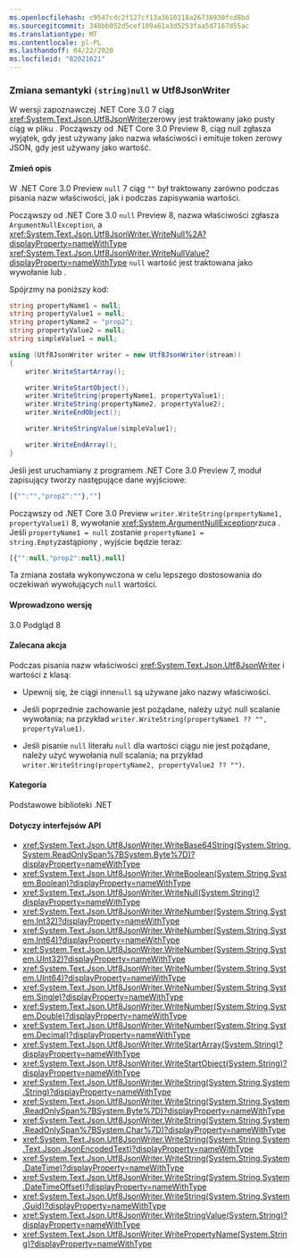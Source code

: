 ```yaml
---
ms.openlocfilehash: c9547cdc2f127cf13a3610118a26736930fcd8bd
ms.sourcegitcommit: 348bb052d5cef109a61a3d5253faa5d7167d55ac
ms.translationtype: MT
ms.contentlocale: pl-PL
ms.lasthandoff: 04/22/2020
ms.locfileid: "82021621"
---
```

### <a name="change-in-semantics-of-stringnull-in-utf8jsonwriter"></a>Zmiana semantyki `(string)null` w Utf8JsonWriter

W wersji zapoznawczej .NET Core 3.0 7 ciąg <xref:System.Text.Json.Utf8JsonWriter>zerowy jest traktowany jako pusty ciąg w pliku . Począwszy od .NET Core 3.0 Preview 8, ciąg null zgłasza wyjątek, gdy jest używany jako nazwa właściwości i emituje token zerowy JSON, gdy jest używany jako wartość.

#### <a name="change-description"></a>Zmień opis

W .NET Core 3.0 Preview `null` 7 ciąg `""` był traktowany zarówno podczas pisania nazw właściwości, jak i podczas zapisywania wartości.  

Począwszy od .NET Core 3.0 `null` Preview 8, nazwa właściwości zgłasza `ArgumentNullException`, a <xref:System.Text.Json.Utf8JsonWriter.WriteNull%2A?displayProperty=nameWithType> <xref:System.Text.Json.Utf8JsonWriter.WriteNullValue?displayProperty=nameWithType> `null` wartość jest traktowana jako wywołanie lub .

Spójrzmy na poniższy kod:

```csharp
string propertyName1 = null;
string propertyValue1 = null;
string propertyName2 = "prop2";
string propertyValue2 = null;
string simpleValue1 = null;

using (Utf8JsonWriter writer = new Utf8JsonWriter(stream))
{
    writer.WriteStartArray();

    writer.WriteStartObject();
    writer.WriteString(propertyName1, propertyValue1);
    writer.WriteString(propertyName2, propertyValue2);
    writer.WriteEndObject();

    writer.WriteStringValue(simpleValue1);

    writer.WriteEndArray();
}
```

Jeśli jest uruchamiany z programem .NET Core 3.0 Preview 7, moduł zapisujący tworzy następujące dane wyjściowe:

```js
[{"":"","prop2":""},""]
```

Począwszy od .NET Core 3.0 Preview `writer.WriteString(propertyName1, propertyValue1)` 8, wywołanie <xref:System.ArgumentNullException>rzuca .  Jeśli `propertyName1 = null` zostanie `propertyName1 = string.Empty`zastąpiony , wyjście będzie teraz:

```js
[{"":null,"prop2":null},null]
```

Ta zmiana została wykonywczona w celu lepszego dostosowania do oczekiwań wywołujących `null` wartości.

#### <a name="version-introduced"></a>Wprowadzono wersję

3.0 Podgląd 8

#### <a name="recommended-action"></a>Zalecana akcja

Podczas pisania nazw właściwości <xref:System.Text.Json.Utf8JsonWriter> i wartości z klasą:

- Upewnij się, że ciągi inne`null` są używane jako nazwy właściwości.

- Jeśli poprzednie zachowanie jest pożądane, należy użyć null scalanie wywołania; na przykład `writer.WriteString(propertyName1 ?? "", propertyValue1)`.

- Jeśli pisanie `null` literału `null` dla wartości ciągu nie jest pożądane, należy użyć wywołania null scalania; na przykład `writer.WriteString(propertyName2, propertyValue2 ?? "")`.

#### <a name="category"></a>Kategoria

Podstawowe biblioteki .NET

#### <a name="affected-apis"></a>Dotyczy interfejsów API

- <xref:System.Text.Json.Utf8JsonWriter.WriteBase64String(System.String,System.ReadOnlySpan%7BSystem.Byte%7D)?displayProperty=nameWithType>
- <xref:System.Text.Json.Utf8JsonWriter.WriteBoolean(System.String,System.Boolean)?displayProperty=nameWithType>
- <xref:System.Text.Json.Utf8JsonWriter.WriteNull(System.String)?displayProperty=nameWithType>
- <xref:System.Text.Json.Utf8JsonWriter.WriteNumber(System.String,System.Int32)?displayProperty=nameWithType>
- <xref:System.Text.Json.Utf8JsonWriter.WriteNumber(System.String,System.Int64)?displayProperty=nameWithType>
- <xref:System.Text.Json.Utf8JsonWriter.WriteNumber(System.String,System.UInt32)?displayProperty=nameWithType>
- <xref:System.Text.Json.Utf8JsonWriter.WriteNumber(System.String,System.UInt64)?displayProperty=nameWithType>
- <xref:System.Text.Json.Utf8JsonWriter.WriteNumber(System.String,System.Single)?displayProperty=nameWithType>
- <xref:System.Text.Json.Utf8JsonWriter.WriteNumber(System.String,System.Double)?displayProperty=nameWithType>
- <xref:System.Text.Json.Utf8JsonWriter.WriteNumber(System.String,System.Decimal)?displayProperty=nameWithType>
- <xref:System.Text.Json.Utf8JsonWriter.WriteStartArray(System.String)?displayProperty=nameWithType>
- <xref:System.Text.Json.Utf8JsonWriter.WriteStartObject(System.String)?displayProperty=nameWithType>
- <xref:System.Text.Json.Utf8JsonWriter.WriteString(System.String,System.String)?displayProperty=nameWithType>
- <xref:System.Text.Json.Utf8JsonWriter.WriteString(System.String,System.ReadOnlySpan%7BSystem.Byte%7D)?displayProperty=nameWithType>
- <xref:System.Text.Json.Utf8JsonWriter.WriteString(System.String,System.ReadOnlySpan%7BSystem.Char%7D)?displayProperty=nameWithType>
- <xref:System.Text.Json.Utf8JsonWriter.WriteString(System.String,System.Text.Json.JsonEncodedText)?displayProperty=nameWithType>
- <xref:System.Text.Json.Utf8JsonWriter.WriteString(System.String,System.DateTime)?displayProperty=nameWithType>
- <xref:System.Text.Json.Utf8JsonWriter.WriteString(System.String,System.DateTimeOffset)?displayProperty=nameWithType>
- <xref:System.Text.Json.Utf8JsonWriter.WriteString(System.String,System.Guid)?displayProperty=nameWithType>
- <xref:System.Text.Json.Utf8JsonWriter.WriteStringValue(System.String)?displayProperty=nameWithType>
- <xref:System.Text.Json.Utf8JsonWriter.WritePropertyName(System.String)?displayProperty=nameWithType>

<!--

### Affected APIs

- `M:System.Text.Json.Utf8JsonWriter.WriteBase64String(System.String,System.ReadOnlySpan{System.Byte})`
- `M:System.Text.Json.Utf8JsonWriter.WriteBoolean(System.String,System.Boolean)`
- `M:System.Text.Json.Utf8JsonWriter.WriteNull(System.String)`
- `M:System.Text.Json.Utf8JsonWriter.WriteNumber(System.String,System.Int32)`
- `M:System.Text.Json.Utf8JsonWriter.WriteNumber(System.String,System.Int64)`
- `M:System.Text.Json.Utf8JsonWriter.WriteNumber(System.String,System.UInt32)`
- `M:System.Text.Json.Utf8JsonWriter.WriteNumber(System.String,System.UInt64)`
- `M:System.Text.Json.Utf8JsonWriter.WriteNumber(System.String,System.Single)`
- `M:System.Text.Json.Utf8JsonWriter.WriteNumber(System.String,System.Double)`
- `M:System.Text.Json.Utf8JsonWriter.WriteNumber(System.String,System.Decimal)`
- `M:System.Text.Json.Utf8JsonWriter.WriteStartArray(System.String)`
- `M:System.Text.Json.Utf8JsonWriter.WriteStartObject(System.String)`
- `M:System.Text.Json.Utf8JsonWriter.WriteString(System.String,System.String)`
- `M:System.Text.Json.Utf8JsonWriter.WriteString(System.String,System.ReadOnlySpan{System.Byte})`
- `M:System.Text.Json.Utf8JsonWriter.WriteString(System.String,System.ReadOnlySpan{System.Char})`
- `M:System.Text.Json.Utf8JsonWriter.WriteString(System.String,System.Text.Json.JsonEncodedText)`
- `M:System.Text.Json.Utf8JsonWriter.WriteString(System.String,System.DateTime)`
- `M:System.Text.Json.Utf8JsonWriter.WriteString(System.String,System.DateTimeOffset)`
- `M:System.Text.Json.Utf8JsonWriter.WriteString(System.String,System.Guid)`
- `M:System.Text.Json.Utf8JsonWriter.WriteStringValue(System.String)`
- `M:System.Text.Json.Utf8JsonWriter.WritePropertyName(System.String)`

-->

